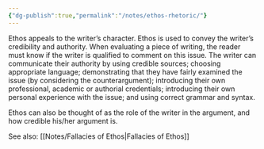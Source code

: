 ```yaml
---
{"dg-publish":true,"permalink":"/notes/ethos-rhetoric/"}
---
```


Ethos appeals to the writer’s character. Ethos is used to convey the writer’s credibility and authority. When evaluating a piece of writing, the reader must know if the writer is qualified to comment on this issue. The writer can communicate their authority by using credible sources; choosing appropriate language; demonstrating that they have fairly examined the issue (by considering the counterargument); introducing their own professional, academic or authorial credentials; introducing their own personal experience with the issue; and using correct grammar and syntax.

Ethos can also be thought of as the role of the writer in the argument, and how credible his/her argument is.

See also: [[Notes/Fallacies of Ethos\|Fallacies of Ethos]]

